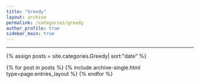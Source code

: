 ```yaml
---
title: "Greedy"
layout: archive
permalink: /categories/greedy
author_profile: true
sidebar_main: true
---
```


<!-- 공백이 포함되어 있는 카테고리 이름의 경우 site.categories.['a b c'] 이런식으로! -->

***

{% assign posts = site.categories.Greedy| sort:"date" %}

{% for post in posts %}
  {% include archive-single.html type=page.entries_layout %}
{% endfor %}
